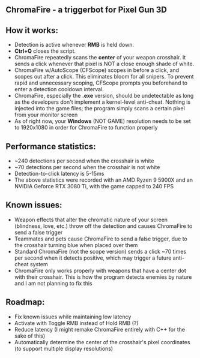 ChromaFire - a triggerbot for Pixel Gun 3D
------------------------------------------------------------------

How it works:
------------------------------------------------------------------
- Detection is active whenever **RMB** is held down.
- **Ctrl+Q** closes the script.
- ChromaFire repeatedly scans the **center** of your weapon crosshair. 
It sends a click whenever that pixel is NOT a close enough shade 
of white.
- ChromaFire w/AutoScope (CFScope) scopes in before a click, and
scopes out after a click. This eliminates bloom for all snipers. To
prevent rapid and unnecessary scoping, CFScope prompts you beforehand
to enter a detection cooldown interval.
- ChromaFire, especially the **.exe** version, should be undetectable
as long as the developers don't implement a kernel-level anti-cheat.
Nothing is injected into the game files; the program simply scans
a certain pixel from your monitor screen
- As of right now, your **Windows** (NOT GAME) resolution needs to be
set to 1920x1080 in order for ChromaFire to function properly

Performance statistics:
------------------------------------------------------------------
- ~240 detections per second when the crosshair is white
- ~70 detections per second when the crosshair is not white
- Detection-to-click latency is 5-15ms
- The above statistics were recorded with an AMD Ryzen 9 5900X and
an NVIDIA Geforce RTX 3080 Ti, with the game capped to 240 FPS
  
Known issues:
------------------------------------------------------------------
- Weapon effects that alter the chromatic nature of your screen
(blindness, love, etc.) throw off the detection and causes 
ChromaFire to send a false trigger
- Teammates and pets cause ChromaFire to send a false trigger, due 
to the crosshair turning blue when placed over them
- Standard ChromaFire (not the scope version) sends a click ~70
times per second when it detects positive, which may trigger a
future anti-cheat system
- ChromaFire only works properly with weapons that have a center
dot with their crosshair. This is how the program detects enemies
by nature and I am not planning to fix this

Roadmap:
------------------------------------------------------------------
- Fix known issues while maintaining low latency
- Activate with Toggle RMB instead of Hold RMB (?)
- Reduce latency (I might remake ChromaFire entirely with C++
for the sake of this)
- Automatically determine the center of the crosshair's pixel 
coordinates (to support multiple display resolutions)

